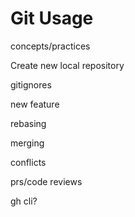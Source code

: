 # Git Usage

concepts/practices

Create new local repository

gitignores

new feature

rebasing

merging

conflicts

prs/code reviews

gh cli?
